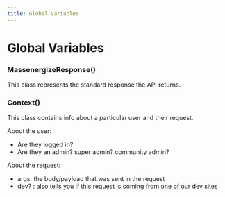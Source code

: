 ```yaml
---
title: Global Variables
---
```


# Global Variables

### MassenergizeResponse()

This class represents the standard response the API returns.

### Context()

This class contains info about a particular user and their request.

About the user:
- Are they logged in?
- Are they an admin? super admin? community admin?

About the request:
- args: the body/payload that was sent in the request
- dev? : also tells you if this request is coming from one of our dev sites